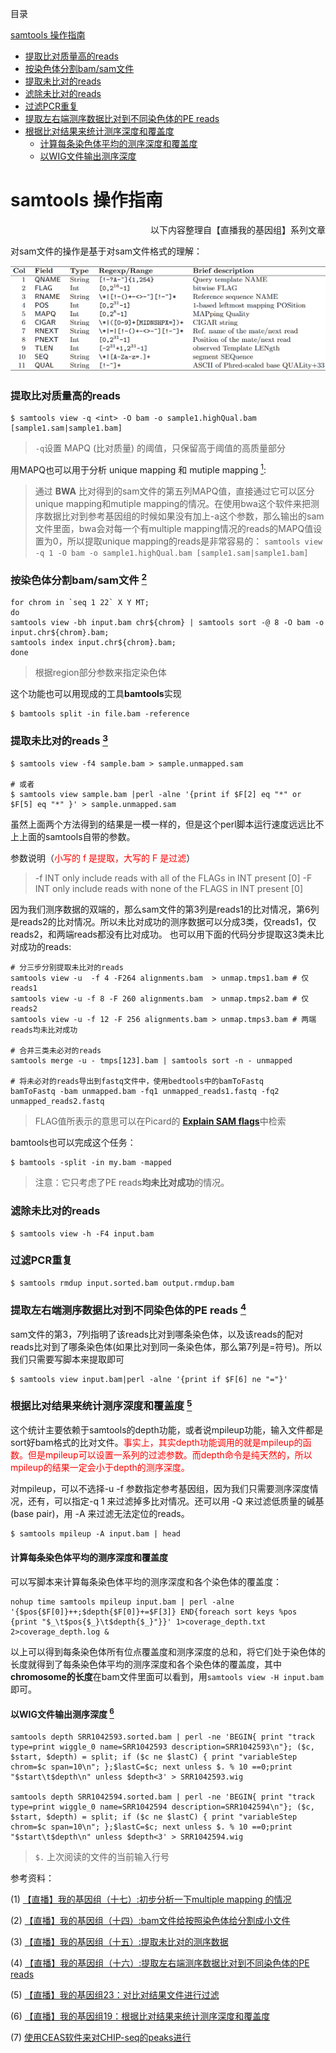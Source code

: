 <a name="content">目录</a>

[samtools 操作指南](#title)

- [提取比对质量高的reads](#high-quality)
- [按染色体分割bam/sam文件](#split-chrom)
- [提取未比对的reads](#get-unmap)
- [滤除未比对的reads](#filt-unmap)
- [过滤PCR重复](#filt-pcr)
- [提取左右端测序数据比对到不同染色体的PE reads](#diff-map)
- [根据比对结果来统计测序深度和覆盖度](#depth-coverage)
	- [计算每条染色体平均的测序深度和覆盖度](#chrom-depth-coverage)
	- [以WIG文件输出测序深度](#output-wig)


<a name="title"><h1>samtools 操作指南</h1></a>

<p align="right">以下内容整理自【直播我的基因组】系列文章</p>

对sam文件的操作是基于对sam文件格式的理解：

![](/picture/sam-format.PNG "SAM-format")


<a name="high-quality"><h3>提取比对质量高的reads</h3></a>

```
$ samtools view -q <int> -O bam -o sample1.highQual.bam [sample1.sam|sample1.bam]
```
> `-q`设置 MAPQ (比对质量) 的阈值，只保留高于阈值的高质量部分

用MAPQ也可以用于分析 unique mapping 和 mutiple mapping [<sup>1</sup>](#1):
> 通过 **BWA** 比对得到的sam文件的第五列MAPQ值，直接通过它可以区分unique mapping和mutiple mapping的情况。在使用bwa这个软件来把测序数据比对到参考基因组的时候如果没有加上-a这个参数，那么输出的sam文件里面，bwa会对每一个有multiple mapping情况的reads的MAPQ值设置为0，所以提取unique mapping的reads是非常容易的：
> `samtools view -q 1 -O bam -o sample1.highQual.bam [sample1.sam|sample1.bam]`

<a name="split-chrom"><h3>按染色体分割bam/sam文件 [<sup>2</sup>](#2)</h3></a> 

```
for chrom in `seq 1 22` X Y MT;
do
samtools view -bh input.bam chr${chrom} | samtools sort -@ 8 -O bam -o input.chr${chrom}.bam;
samtools index input.chr${chrom}.bam;
done
```
> 根据region部分参数来指定染色体

这个功能也可以用现成的工具**bamtools**实现

```
$ bamtools split -in file.bam -reference 
```
<a name="get-unmap"><h3>提取未比对的reads [<sup>3</sup>](#3)</h3></a>

```
$ samtools view -f4 sample.bam > sample.unmapped.sam

# 或者
$ samtools view sample.bam |perl -alne '{print if $F[2] eq "*" or $F[5] eq "*" }' > sample.unmapped.sam
```

虽然上面两个方法得到的结果是一模一样的，但是这个perl脚本运行速度远远比不上上面的samtools自带的参数。

参数说明（<font color="red">小写的 f 是提取，大写的 F 是过滤</font>）
> -f INT   only include reads with all  of the FLAGs in INT present [0]
> -F INT   only include reads with none of the FLAGS in INT present [0]

因为我们测序数据的双端的，那么sam文件的第3列是reads1的比对情况，第6列是reads2的比对情况。所以未比对成功的测序数据可以分成3类，仅reads1，仅reads2，和两端reads都没有比对成功。
也可以用下面的代码分步提取这3类未比对成功的reads:

```
# 分三步分别提取未比对的reads
samtools view -u  -f 4 -F264 alignments.bam  > unmap.tmps1.bam # 仅reads1
samtools view -u -f 8 -F 260 alignments.bam  > unmap.tmps2.bam # 仅reads2
samtools view -u -f 12 -F 256 alignments.bam > unmap.tmps3.bam # 两端reads均未比对成功

# 合并三类未必对的reads
samtools merge -u - tmps[123].bam | samtools sort -n - unmapped

# 将未必对的reads导出到fastq文件中，使用bedtools中的bamToFastq
bamToFastq -bam unmapped.bam -fq1 unmapped_reads1.fastq -fq2 unmapped_reads2.fastq
```
> FLAG值所表示的意思可以在Picard的 [**Explain SAM flags**](http://broadinstitute.github.io/picard/explain-flags.html)中检索

bamtools也可以完成这个任务：

```
$ bamtools -split -in my.bam -mapped
```
> 注意：它只考虑了PE reads**均未比对成功**的情况。

<a name="filt-unmap"><h3>滤除未比对的reads</h3></a>

```
$ samtools view -h -F4 input.bam
```

<a name="filt-pcr"><h3>过滤PCR重复</h3></a>

```
$ samtools rmdup input.sorted.bam output.rmdup.bam
```

<a name="diff-map"><h3>提取左右端测序数据比对到不同染色体的PE reads [<sup>4</sup>](#4)</h3></a>

sam文件的第3，7列指明了该reads比对到哪条染色体，以及该reads的配对reads比对到了哪条染色体(如果比对到同一条染色体，那么第7列是=符号)。所以我们只需要写脚本来提取即可
```
$ samtools view input.bam|perl -alne '{print if $F[6] ne "="}' 
```

<a name="depth-coverage"><h3>根据比对结果来统计测序深度和覆盖度 [<sup>5</sup>](#5)</h3></a>

这个统计主要依赖于samtools的depth功能，或者说mpileup功能，输入文件都是sort好bam格式的比对文件。<font color="red">事实上，其实depth功能调用的就是mpileup的函数。但是mpileup可以设置一系列的过滤参数。而depth命令是纯天然的，所以mpileup的结果一定会小于depth的测序深度。</font>

对mpileup，可以不选择-u -f 参数指定参考基因组，因为我们只需要测序深度情况，还有，可以指定-q 1 来过滤掉多比对情况。还可以用 -Q 来过滤低质量的碱基(base pair)，用 -A 来过滤无法定位的reads。

```
$ samtools mpileup -A input.bam | head
```

<a name="chrom-depth-coverage"><h4>计算每条染色体平均的测序深度和覆盖度</h4></a>

可以写脚本来计算每条染色体平均的测序深度和各个染色体的覆盖度：

```
nohup time samtools mpileup input.bam | perl -alne '{$pos{$F[0]}++;$depth{$F[0]}+=$F[3]} END{foreach sort keys %pos {print "$_\t$pos{$_}\t$depth{$_}"}}' 1>coverage_depth.txt 2>coverage_depth.log &
```
以上可以得到每条染色体所有位点覆盖度和测序深度的总和，将它们处于染色体的长度就得到了每条染色体平均的测序深度和各个染色体的覆盖度，其中**chromosome的长度**在bam文件里面可以看到，用`samtools view -H input.bam` 即可。

<a name="output-wig"><h4>以WIG文件输出测序深度 [<sup>6</sup>](#6)</h4></a>

```
samtools depth SRR1042593.sorted.bam | perl -ne 'BEGIN{ print "track type=print wiggle_0 name=SRR1042593 description=SRR1042593\n"}; ($c, $start, $depth) = split; if ($c ne $lastC) { print "variableStep chrom=$c span=10\n"; };$lastC=$c; next unless $. % 10 ==0;print "$start\t$depth\n" unless $depth<3' > SRR1042593.wig

samtools depth SRR1042594.sorted.bam | perl -ne 'BEGIN{ print "track type=print wiggle_0 name=SRR1042594 description=SRR1042594\n"}; ($c, $start, $depth) = split; if ($c ne $lastC) { print "variableStep chrom=$c span=10\n"; };$lastC=$c; next unless $. % 10 ==0;print "$start\t$depth\n" unless $depth<3' > SRR1042594.wig
```
> `$.` 上次阅读的文件的当前输入行号


参考资料：

(1) <a id=1>[【直播】我的基因组（十七）:初步分析一下multiple mapping 的情况](https://mp.weixin.qq.com/s?__biz=MzAxMDkxODM1Ng==&mid=2247483789&idx=1&sn=db86148a1b7e97818ddfe05fbfdfd8ab&chksm=9b484136ac3fc820023e53654f375912df4d800fbe2faa5ecd162c2002b48c2486061a404f17&scene=21#wechat_redirect)</a>

(2) <a id=2>[【直播】我的基因组（十四）:bam文件给按照染色体给分割成小文件 ](https://mp.weixin.qq.com/s?__biz=MzAxMDkxODM1Ng==&mid=2247483779&idx=1&sn=1ca34ed7b5ef9a3cf1835aa59d8501cc&chksm=9b484138ac3fc82e5de532dd118cec8e17ae2279eff3c3ee638ad0e5a307999dba1c289a8981&scene=21#wechat_redirect)</a>

(3) <a id=3>[【直播】我的基因组（十五）:提取未比对的测序数据 ](https://mp.weixin.qq.com/s?__biz=MzAxMDkxODM1Ng==&mid=2247483782&idx=1&sn=a2c7bac48e03195b646ae34f3b82ac29&chksm=9b48413dac3fc82b61f9868c4385609af3eba9bf68dc026ab78a3f14980ce750cb35623195ce&scene=21#wechat_redirect)</a>

(4) <a id=4>[【直播】我的基因组（十六）:提取左右端测序数据比对到不同染色体的PE reads](https://mp.weixin.qq.com/s?__biz=MzAxMDkxODM1Ng==&mid=2247483786&idx=1&sn=8792e5ab7ae32c72e594f93775322ce8&chksm=9b484131ac3fc827577c7b1286d3871d5d601e921be606e8d284b8508dd59254cad40c0e5b49&scene=21#wechat_redirect)</a>

(5) [【直播】我的基因组23：对比对结果文件进行过滤 ](https://mp.weixin.qq.com/s?__biz=MzAxMDkxODM1Ng==&mid=2247483810&idx=1&sn=90bc7ba1cd00350a6ed8285618d4f9ae&chksm=9b484119ac3fc80fce7b52d98209603fec8340bf5b77fad92edc97347cdffc3d9d844d9c7a13&scene=21#wechat_redirect)

(6) <a id=5>[【直播】我的基因组19：根据比对结果来统计测序深度和覆盖度](https://mp.weixin.qq.com/s?__biz=MzAxMDkxODM1Ng==&mid=2247483801&idx=1&sn=f7a68e5be71b66faae9b6b40a3d13df7&chksm=9b484122ac3fc8347d764e9bd5f423183d0bc9c361bbc0105dc6c5add336b02b0eafc471202d&scene=21#wechat_redirect)</a>

(7) <a id=6> [使用CEAS软件来对CHIP-seq的peaks进行](http://www.bio-info-trainee.com/1779.html)</a>
